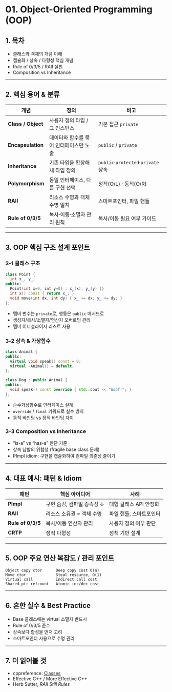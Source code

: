 # 01. Object-Oriented Programming (OOP)

## 1. 목차
- 클래스와 객체의 개념 이해
- 캡슐화 / 상속 / 다형성 핵심 개념
- Rule of 0/3/5 / RAII 실천
- Composition vs Inheritance

---

## 2. 핵심 용어 & 분류
| 개념 | 정의 | 비고 |
|------|------|------|
| **Class / Object** | 사용자 정의 타입 / 그 인스턴스 | 기본 접근 `private` |
| **Encapsulation** | 데이터와 함수를 묶어 인터페이스만 노출 | `public` / `private` |
| **Inheritance** | 기존 타입을 확장해 새 타입 정의 | `public`·`protected`·`private` 상속 |
| **Polymorphism** | 동일 인터페이스, 다른 구현 선택 | 정적(O/L) · 동적(O/R) |
| **RAII** | 리소스 수명과 객체 수명 일치 | 스마트포인터, 파일 핸들 |
| **Rule of 0/3/5** | 복사·이동·소멸자 관리 원칙 | 복사/이동 필요 여부 가이드 |

---

## 3. OOP 핵심 구조 설계 포인트

### 3-1 클래스 구조
```cpp
class Point {
  int x_, y_;
public:
  Point(int x=0, int y=0) : x_(x), y_(y) {}
  int x() const { return x_; }
  void move(int dx, int dy) { x_ += dx; y_ += dy; }
};
```

- 멤버 변수는 `private`로, 행동은 `public` 메서드로
- 생성자/복사/소멸자/연산자 오버로딩 관리
- 멤버 이니셜라이저 리스트 사용

### 3-2 상속 & 가상함수
```cpp
class Animal {
public:
  virtual void speak() const = 0;
  virtual ~Animal() = default;
};

class Dog : public Animal {
public:
  void speak() const override { std::cout << "Woof!"; }
};
```

- 순수가상함수로 인터페이스 설계
- `override` / `final` 키워드로 실수 방지
- 동적 바인딩 vs 정적 바인딩 차이

### 3-3 Composition vs Inheritance
- “is-a” vs “has-a” 판단 기준
- 상속 남발의 위험성 (fragile base class 문제)
- PImpl idiom: 구현을 캡슐화하여 컴파일 의존성 줄이기

---

## 4. 대표 예시: 패턴 & Idiom
| 패턴 | 핵심 아이디어 | 사례 |
|------|----------------|------|
| **PImpl** | 구현 숨김, 컴파일 종속성 ↓ | 대형 클래스 API 안정화 |
| **RAII** | 리소스 소유권 = 객체 수명 | 파일 핸들, 스마트포인터 |
| **Rule of 0/3/5** | 복사/이동 연산자 관리 | 사용자 정의 여부 판단 |
| **CRTP** | 정적 다형성 | 정책 기반 설계 |

---

## 5. OOP 주요 연산 복잡도 / 관리 포인트
```text
Object copy ctor      Deep copy cost O(n)
Move ctor             Steal resource, O(1)
Virtual call          Indirect call cost
Shared_ptr refcount   Atomic inc/dec cost
```

---

## 6. 흔한 실수 & Best Practice
- Base 클래스에는 virtual 소멸자 반드시
- Rule of 0/3/5 준수
- 상속보다 합성을 먼저 고려
- 스마트포인터 사용으로 수명 관리

---

## 7. 더 읽어볼 것
- cppreference: [Classes](https://en.cppreference.com/w/cpp/language/classes)
- Effective C++ / More Effective C++
- Herb Sutter, *RAII Still Rules*
